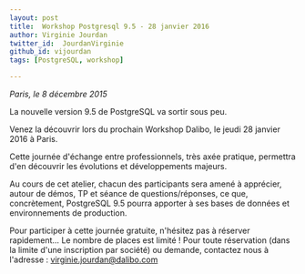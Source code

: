 ```yaml
---
layout: post
title:  Workshop Postgresql 9.5 - 28 janvier 2016
author: Virginie Jourdan
twitter_id:  JourdanVirginie   
github_id: vijourdan
tags: [PostgreSQL, workshop]

---
```

*Paris, le 8 décembre 2015*

La nouvelle version 9.5 de PostgreSQL va sortir sous peu.

Venez la découvrir lors du prochain Workshop Dalibo, le jeudi 28 janvier 2016 à Paris.


<!--MORE-->


Cette journée d'échange entre professionnels, très axée pratique, permettra d'en découvrir les évolutions et développements majeurs. 

Au cours de cet atelier, chacun des participants sera amené à apprécier, autour de démos, TP et séance de questions/réponses, ce que, concrètement, PostgreSQL 9.5 pourra apporter à ses bases de données et environnements de production.

Pour participer à cette journée gratuite, n'hésitez pas à réserver rapidement… Le nombre de places est limité !
Pour toute réservation (dans la limite d'une inscription par société) ou demande, contactez nous à l'adresse : [virginie.jourdan@dalibo.com](virginie.jourdan@dalibo.com) 
